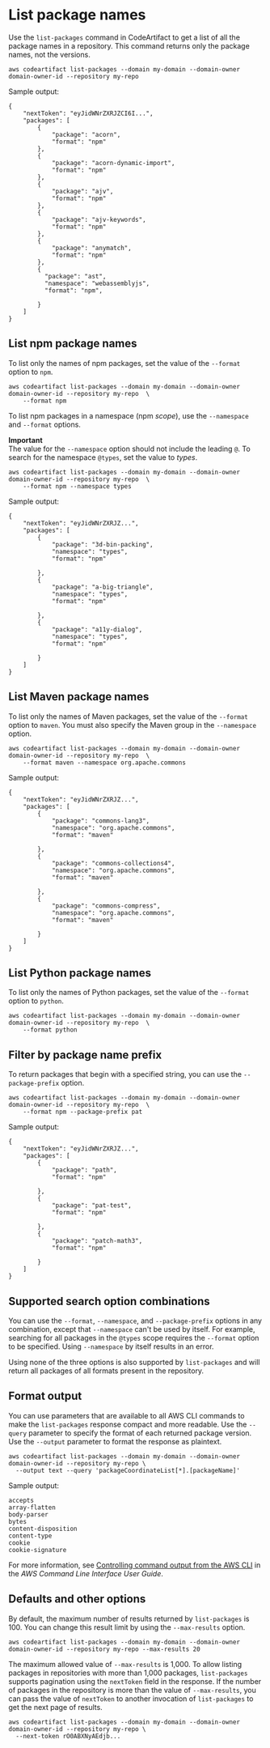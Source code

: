 # List package names<a name="list-packages"></a>

Use the `list-packages` command in CodeArtifact to get a list of all the package names in a repository\. This command returns only the package names, not the versions\.

```
aws codeartifact list-packages --domain my-domain --domain-owner domain-owner-id --repository my-repo
```

Sample output:

```
{
    "nextToken": "eyJidWNrZXRJZCI6I...",
    "packages": [
        {
            "package": "acorn",
            "format": "npm"
        },
        {
            "package": "acorn-dynamic-import",
            "format": "npm"
        },
        {
            "package": "ajv",
            "format": "npm"
        },
        {
            "package": "ajv-keywords",
            "format": "npm"
        },
        {
            "package": "anymatch",
            "format": "npm"
        },
        {
          "package": "ast",
          "namespace": "webassemblyjs",
          "format": "npm",
          
        }
    ]
}
```

## List npm package names<a name="list-packages-npm"></a>

To list only the names of npm packages, set the value of the `--format` option to `npm`\.

```
aws codeartifact list-packages --domain my-domain --domain-owner domain-owner-id --repository my-repo  \
    --format npm
```

To list npm packages in a namespace \(npm *scope*\), use the `--namespace` and `--format` options\.

**Important**  
The value for the `--namespace` option should not include the leading `@`\. To search for the namespace `@types`, set the value to *types*\.

```
aws codeartifact list-packages --domain my-domain --domain-owner domain-owner-id --repository my-repo  \
    --format npm --namespace types
```

Sample output:

```
{
    "nextToken": "eyJidWNrZXRJZ...",
    "packages": [
        {
            "package": "3d-bin-packing",
            "namespace": "types",
            "format": "npm"

        },
        {
            "package": "a-big-triangle",
            "namespace": "types",
            "format": "npm"

        },
        {
            "package": "a11y-dialog",
            "namespace": "types",
            "format": "npm"

        }
    ]
}
```

## List Maven package names<a name="list-packages-maven"></a>

To list only the names of Maven packages, set the value of the `--format` option to `maven`\. You must also specify the Maven group in the `--namespace` option\.

```
aws codeartifact list-packages --domain my-domain --domain-owner domain-owner-id --repository my-repo  \
    --format maven --namespace org.apache.commons
```

Sample output:

```
{
    "nextToken": "eyJidWNrZXRJZ...",
    "packages": [
        {
            "package": "commons-lang3",
            "namespace": "org.apache.commons",
            "format": "maven"

        },
        {
            "package": "commons-collections4",
            "namespace": "org.apache.commons",
            "format": "maven"

        },
        {
            "package": "commons-compress",
            "namespace": "org.apache.commons",
            "format": "maven"

        }
    ]
}
```

## List Python package names<a name="list-packages-python"></a>

To list only the names of Python packages, set the value of the `--format` option to `python`\.

```
aws codeartifact list-packages --domain my-domain --domain-owner domain-owner-id --repository my-repo  \
    --format python
```

## Filter by package name prefix<a name="list-packages-package-prefix"></a>

 To return packages that begin with a specified string, you can use the `--package-prefix` option\. 

```
aws codeartifact list-packages --domain my-domain --domain-owner domain-owner-id --repository my-repo  \
    --format npm --package-prefix pat
```

Sample output:

```
{
    "nextToken": "eyJidWNrZXRJZ...",
    "packages": [
        {
            "package": "path",
            "format": "npm"

        },
        {
            "package": "pat-test",
            "format": "npm"

        },
        {
            "package": "patch-math3",
            "format": "npm"

        }
    ]
}
```

## Supported search option combinations<a name="list-packages-option-combinations"></a>

You can use the `--format`, `--namespace`, and `--package-prefix` options in any combination, except that `--namespace` can't be used by itself\. For example, searching for all packages in the `@types` scope requires the `--format` option to be specified\. Using `--namespace` by itself results in an error\. 

 Using none of the three options is also supported by `list-packages` and will return all packages of all formats present in the repository\. 

## Format output<a name="list-packages-format-output"></a>

 You can use parameters that are available to all AWS CLI commands to make the `list-packages` response compact and more readable\. Use the `--query` parameter to specify the format of each returned package version\. Use the `--output` parameter to format the response as plaintext\. 

```
aws codeartifact list-packages --domain my-domain --domain-owner domain-owner-id --repository my-repo \
  --output text --query 'packageCoordinateList[*].[packageName]'
```

Sample output:

```
accepts
array-flatten
body-parser
bytes
content-disposition
content-type
cookie
cookie-signature
```

 For more information, see [Controlling command output from the AWS CLI](https://docs.aws.amazon.com/cli/latest/userguide/cli-usage-output.html) in the *AWS Command Line Interface User Guide*\. 

## Defaults and other options<a name="list-packages-defaults-options"></a>

 By default, the maximum number of results returned by `list-packages` is 100\. You can change this result limit by using the `--max-results` option\.

```
aws codeartifact list-packages --domain my-domain --domain-owner domain-owner-id --repository my-repo --max-results 20
```

The maximum allowed value of `--max-results` is 1,000\. To allow listing packages in repositories with more than 1,000 packages, `list-packages` supports pagination using the `nextToken` field in the response\. If the number of packages in the repository is more than the value of `--max-results`, you can pass the value of `nextToken` to another invocation of `list-packages` to get the next page of results\.

```
aws codeartifact list-packages --domain my-domain --domain-owner domain-owner-id --repository my-repo \
  --next-token rO0ABXNyAEdjb...
```